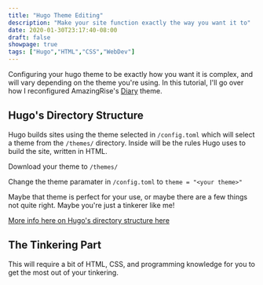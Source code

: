 ```yaml
---
title: "Hugo Theme Editing"
description: "Make your site function exactly the way you want it to"
date: 2020-01-30T23:17:40-08:00
draft: false
showpage: true
tags: ["Hugo","HTML","CSS","WebDev"]
---
```


Configuring your hugo theme to be exactly how you want it is complex, and will vary depending on the theme you're using.
In this tutorial, I'll go over how I reconfigured AmazingRise's [Diary](https://github.com/AmazingRise/hugo-theme-diary) theme.

## Hugo's Directory Structure
Hugo builds sites using the theme selected in `/config.toml`
which will select a theme from the `/themes/` directory. Inside will be the rules Hugo uses to build the site, written in HTML.

Download your theme to `/themes/` 

Change the theme paramater in `/config.toml` to `theme = "<your theme>"`

Maybe that theme is perfect for your use, or maybe there are a few things not quite right. Maybe you're just a tinkerer like me!

[More info here on Hugo's directory structure here](https://gohugo.io/getting-started/directory-structure/)

## The Tinkering Part

This will require a bit of HTML, CSS, and programming knowledge for you to get the most out of your tinkering.

